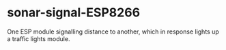 # sonar-signal-ESP8266
One ESP module signalling distance to another, which in response lights up a traffic lights module.

